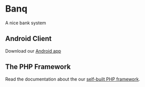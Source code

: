 # Banq
A nice bank system

## Android Client
Download our [Android app](https://banq.ml/banq.apk)

## The PHP Framework
Read the documentation about the our [self-built PHP framework](documents/framework.md).
